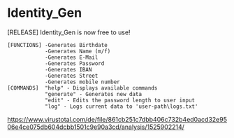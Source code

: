 # Identity_Gen
[RELEASE] Identity_Gen is now free to use!

    [FUNCTIONS] -Generates Birthdate
                -Generates Name (m/f)
                -Generates E-Mail
                -Generates Password
                -Generates IBAN
                -Generates Street
                -Generates mobile number
    [COMMANDS]  "help" - Displays available commands
                "generate" - Generates new data
                "edit" - Edits the password length to user input
                "log" - Logs current data to 'user-path\logs.txt'

https://www.virustotal.com/de/file/861cb251c7dbb406c732b4ed0acd32e9506e4ce075db604dcbb1501c9e90a3cd/analysis/1525902214/
